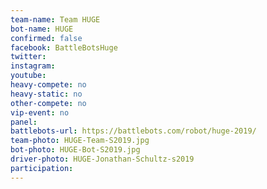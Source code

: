 ```yaml
---
team-name: Team HUGE
bot-name: HUGE
confirmed: false
facebook: BattleBotsHuge
twitter:
instagram:
youtube:
heavy-compete: no
heavy-static: no
other-compete: no
vip-event: no
panel:
battlebots-url: https://battlebots.com/robot/huge-2019/
team-photo: HUGE-Team-S2019.jpg
bot-photo: HUGE-Bot-S2019.jpg
driver-photo: HUGE-Jonathan-Schultz-s2019
participation:
---
```

